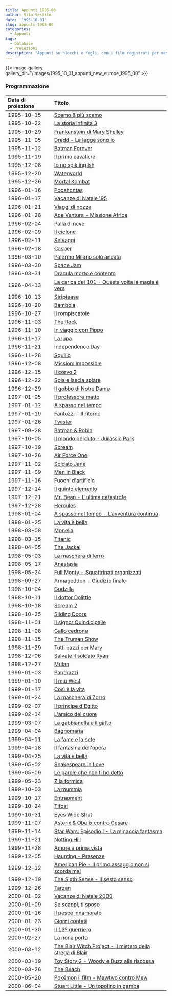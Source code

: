 ```yaml
---
title: Appunti 1995-00
author: Vito Sestito
date: '1995-10-01'
slug: appunti-1995-00
categories:
  - Appunti
tags:
  - Database
  - Proiezioni
description: "Appunti su blocchi o fogli, con i film registrati per mese. Riportano gli incassi dei film quando disponibili."
---
```

{{< image-gallery gallery_dir="/images/1995_10_01_appunti_new_europe_1995_00" >}}

### Programmazione

|Data di proiezione |Titolo                                                     |
|:------------------|:----------------------------------------------------------|
|1995-10-15         |[Scemo & più scemo](https://www.imdb.com/title/tt0109686/) |
|1995-10-22         |[La storia infinita 3](https://www.imdb.com/title/tt0110647/)|
|1995-10-29         |[Frankenstein di Mary Shelley](https://www.imdb.com/title/tt0109836/)|
|1995-11-05         |[Dredd - La legge sono io](https://www.imdb.com/title/tt0113492/)|
|1995-11-12         |[Batman Forever](https://www.imdb.com/title/tt0112462/)    |
|1995-11-19         |[Il primo cavaliere](https://www.imdb.com/title/tt0113071/)|
|1995-12-08         |[Io no spik inglish](https://www.imdb.com/title/tt0113436/)|
|1995-12-20         |[Waterworld](https://www.imdb.com/title/tt0114898/)        |
|1995-12-26         |[Mortal Kombat](https://www.imdb.com/title/tt0113855/)     |
|1996-01-16         |[Pocahontas](https://www.imdb.com/title/tt0114148/)        |
|1996-01-17         |[Vacanze di Natale '95](https://www.imdb.com/title/tt0114820/)|
|1996-01-21         |[Viaggi di nozze](https://www.imdb.com/title/tt0114844/)   |
|1996-01-28         |[Ace Ventura - Missione Africa](https://www.imdb.com/title/tt0112281/)|
|1996-02-04         |[Palla di neve](https://www.imdb.com/title/tt0114079/)     |
|1996-02-09         |[Il ciclone](https://www.imdb.com/title/tt0115899/)        |
|1996-02-11         |[Selvaggi](https://www.imdb.com/title/tt0114386/)          |
|1996-02-18         |[Casper](https://www.imdb.com/title/tt0112642/)            |
|1996-03-10         |[Palermo Milano solo andata](https://www.imdb.com/title/tt0114078/)|
|1996-03-30         |[Space Jam](https://www.imdb.com/title/tt0117705/)         |
|1996-03-31         |[Dracula morto e contento](https://www.imdb.com/title/tt0112896/)|
|1996-04-13         |[La carica dei 101 - Questa volta la magia è vera](https://www.imdb.com/title/tt0115433/)|
|1996-10-13         |[Striptease](https://www.imdb.com/title/tt0117765/)        |
|1996-10-20         |[Bambola](https://www.imdb.com/title/tt0115794/)           |
|1996-10-27         |[Il rompiscatole](https://www.imdb.com/title/tt0115798/)   |
|1996-11-03         |[The Rock](https://www.imdb.com/title/tt0117500/)          |
|1996-11-10         |[In viaggio con Pippo](https://www.imdb.com/title/tt0113198/)|
|1996-11-17         |[La lupa](https://www.imdb.com/title/tt0116942/)           |
|1996-11-21         |[Independence Day](https://www.imdb.com/title/tt0116629/)  |
|1996-11-28         |[Squillo](https://www.imdb.com/title/tt0117725/)           |
|1996-12-08         |[Mission: Impossible](https://www.imdb.com/title/tt0117060/)|
|1996-12-15         |[Il corvo 2](https://www.imdb.com/title/tt0115986/)        |
|1996-12-22         |[Spia e lascia spiare](https://www.imdb.com/title/tt0117723/)|
|1996-12-29         |[Il gobbo di Notre Dame](https://www.imdb.com/title/tt0116583/)|
|1997-01-05         |[Il professore matto](https://www.imdb.com/title/tt0117218/)|
|1997-01-12         |[A spasso nel tempo](https://www.imdb.com/title/tt0115446/)|
|1997-01-19         |[Fantozzi - Il ritorno](https://www.imdb.com/title/tt0116279/)|
|1997-01-26         |[Twister](https://www.imdb.com/title/tt0117998/)           |
|1997-09-28         |[Batman & Robin](https://www.imdb.com/title/tt0118688/)    |
|1997-10-05         |[Il mondo perduto - Jurassic Park](https://www.imdb.com/title/tt0119567/)|
|1997-10-19         |[Scream](https://www.imdb.com/title/tt0117571/)            |
|1997-10-26         |[Air Force One](https://www.imdb.com/title/tt0118571/)     |
|1997-11-02         |[Soldato Jane](https://www.imdb.com/title/tt0119173/)      |
|1997-11-09         |[Men in Black](https://www.imdb.com/title/tt0119654/)      |
|1997-11-16         |[Fuochi d'artificio](https://www.imdb.com/title/tt0119169/)|
|1997-12-14         |[Il quinto elemento](https://www.imdb.com/title/tt0119116/)|
|1997-12-21         |[Mr. Bean - L'ultima catastrofe](https://www.imdb.com/title/tt0118689/)|
|1997-12-28         |[Hercules](https://www.imdb.com/title/tt0119282/)          |
|1998-01-04         |[A spasso nel tempo - L'avventura continua](https://www.imdb.com/title/tt0155463/)|
|1998-01-25         |[La vita è bella](https://www.imdb.com/title/tt0118799/)   |
|1998-03-08         |[Monella](https://www.imdb.com/title/tt0174931/)           |
|1998-03-15         |[Titanic](https://www.imdb.com/title/tt0120338/)           |
|1998-04-05         |[The Jackal](https://www.imdb.com/title/tt0119395/)        |
|1998-05-03         |[La maschera di ferro](https://www.imdb.com/title/tt0120744/)|
|1998-05-17         |[Anastasia](https://www.imdb.com/title/tt0118617/)         |
|1998-05-24         |[Full Monty - Squattrinati organizzati](https://www.imdb.com/title/tt0119164/)|
|1998-09-27         |[Armageddon - Giudizio finale](https://www.imdb.com/title/tt0120591/)|
|1998-10-04         |[Godzilla](https://www.imdb.com/title/tt0120685/)          |
|1998-10-11         |[Il dottor Dolittle](https://www.imdb.com/title/tt0118998/)|
|1998-10-18         |[Scream 2](https://www.imdb.com/title/tt0120082/)          |
|1998-10-25         |[Sliding Doors](https://www.imdb.com/title/tt0120148/)     |
|1998-11-01         |[Il signor Quindicipalle](https://www.imdb.com/title/tt0140547/)|
|1998-11-08         |[Gallo cedrone](https://www.imdb.com/title/tt0167947/)     |
|1998-11-15         |[The Truman Show](https://www.imdb.com/title/tt0120382/)   |
|1998-11-29         |[Tutti pazzi per Mary](https://www.imdb.com/title/tt0129387/)|
|1998-12-06         |[Salvate il soldato Ryan](https://www.imdb.com/title/tt0120815/)|
|1998-12-27         |[Mulan](https://www.imdb.com/title/tt0120762/)             |
|1999-01-03         |[Paparazzi](https://www.imdb.com/title/tt0174105/)         |
|1999-01-10         |[Il mio West](https://www.imdb.com/title/tt0148508/)       |
|1999-01-17         |[Così è la vita](https://www.imdb.com/title/tt0166556/)    |
|1999-01-24         |[La maschera di Zorro](https://www.imdb.com/title/tt0120746/)|
|1999-02-07         |[Il principe d'Egitto](https://www.imdb.com/title/tt0120794/)|
|1999-02-14         |[L'amico del cuore](https://www.imdb.com/title/tt0169548/) |
|1999-03-07         |[La gabbianella e il gatto](https://www.imdb.com/title/tt0122735/)|
|1999-04-04         |[Bagnomaria](https://www.imdb.com/title/tt0180482/)        |
|1999-04-11         |[La fame e la sete](https://www.imdb.com/title/tt0179174/) |
|1999-04-18         |[Il fantasma dell'opera](https://www.imdb.com/title/tt0119889/)|
|1999-04-25         |[La vita è bella](https://www.imdb.com/title/tt0118799/)   |
|1999-05-02         |[Shakespeare in Love](https://www.imdb.com/title/tt0138097/)|
|1999-05-09         |[Le parole che non ti ho detto](https://www.imdb.com/title/tt0139462/)|
|1999-05-23         |[Z la formica](https://www.imdb.com/title/tt0120587/)      |
|1999-10-03         |[La mummia](https://www.imdb.com/title/tt0120616/)         |
|1999-10-17         |[Entrapment](https://www.imdb.com/title/tt0137494/)        |
|1999-10-24         |[Tifosi](https://www.imdb.com/title/tt0200215/)            |
|1999-10-31         |[Eyes Wide Shut](https://www.imdb.com/title/tt0120663/)    |
|1999-11-07         |[Asterix & Obelix contro Cesare](https://www.imdb.com/title/tt0133385/)|
|1999-11-14         |[Star Wars: Episodio I - La minaccia fantasma](https://www.imdb.com/title/tt0120915/)|
|1999-11-21         |[Notting Hill](https://www.imdb.com/title/tt0125439/)      |
|1999-11-28         |[Amore a prima vista](https://www.imdb.com/title/tt0202792/)|
|1999-12-05         |[Haunting - Presenze](https://www.imdb.com/title/tt0171363/)|
|1999-12-12         |[American Pie - Il primo assaggio non si scorda mai](https://www.imdb.com/title/tt0163651/)|
|1999-12-19         |[The Sixth Sense - Il sesto senso](https://www.imdb.com/title/tt0167404/)|
|1999-12-26         |[Tarzan](https://www.imdb.com/title/tt0120855/)            |
|2000-01-02         |[Vacanze di Natale 2000](https://www.imdb.com/title/tt0200245/)|
|2000-01-09         |[Se scappi, ti sposo](https://www.imdb.com/title/tt0163187/)|
|2000-01-16         |[Il pesce innamorato](https://www.imdb.com/title/tt0210225/)|
|2000-01-23         |[Giorni contati](https://www.imdb.com/title/tt0146675/)    |
|2000-01-30         |[Il 13º guerriero](https://www.imdb.com/title/tt0120657/)  |
|2000-02-27         |[La nona porta](https://www.imdb.com/title/tt0142688/)     |
|2000-03-12         |[The Blair Witch Project - Il mistero della strega di Blair](https://www.imdb.com/title/tt0185937/)|
|2000-03-19         |[Toy Story 2 - Woody e Buzz alla riscossa](https://www.imdb.com/title/tt0120363/)|
|2000-03-26         |[The Beach](https://www.imdb.com/title/tt0163978/)         |
|2000-05-20         |[Pokémon il film - Mewtwo contro Mew](https://www.imdb.com/title/tt0190641/)|
|2000-06-04         |[Stuart Little - Un topolino in gamba](https://www.imdb.com/title/tt0164912/)|
